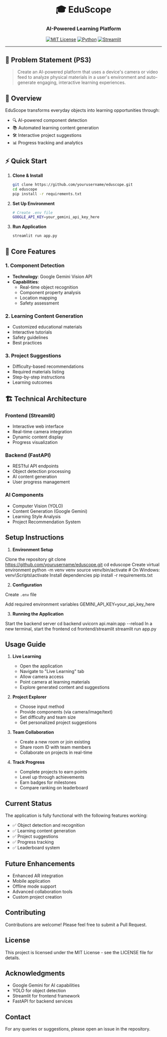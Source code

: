 <div align="center">

# 🎓 EduScope
### AI-Powered Learning Platform

[![MIT License](https://img.shields.io/badge/License-MIT-green.svg)](https://choosealicense.com/licenses/mit/)
[![Python](https://img.shields.io/badge/Python-3.8+-blue.svg)](https://www.python.org/)
[![Streamlit](https://img.shields.io/badge/Streamlit-1.28+-red.svg)](https://streamlit.io/)

</div>

---

## 📌 Problem Statement (PS3)
> Create an AI-powered platform that uses a device's camera or video feed to analyze physical materials in a user's environment and auto-generate engaging, interactive learning experiences.

## 🌟 Overview

EduScope transforms everyday objects into learning opportunities through:
- 🔍 AI-powered component detection
- 📚 Automated learning content generation
- 🛠️ Interactive project suggestions
- 📊 Progress tracking and analytics

## ⚡ Quick Start

1. **Clone & Install**
   ```bash
   git clone https://github.com/yourusername/eduscope.git
   cd eduscope
   pip install -r requirements.txt
   ```

2. **Set Up Environment**
   ```bash
   # Create .env file
   GOOGLE_API_KEY=your_gemini_api_key_here
   ```

3. **Run Application**
   ```bash
   streamlit run app.py
   ```

## 🔧 Core Features

### 1. Component Detection
- **Technology**: Google Gemini Vision API
- **Capabilities**:
  - Real-time object recognition
  - Component property analysis
  - Location mapping
  - Safety assessment

### 2. Learning Content Generation
- Customized educational materials
- Interactive tutorials
- Safety guidelines
- Best practices

### 3. Project Suggestions
- Difficulty-based recommendations
- Required materials listing
- Step-by-step instructions
- Learning outcomes

## 🏗️ Technical Architecture

### Frontend (Streamlit)
- Interactive web interface
- Real-time camera integration
- Dynamic content display
- Progress visualization

### Backend (FastAPI)
- RESTful API endpoints
- Object detection processing
- AI content generation
- User progress management

### AI Components
- Computer Vision (YOLO)
- Content Generation (Google Gemini)
- Learning Style Analysis
- Project Recommendation System

## Setup Instructions

1. **Environment Setup**

Clone the repository
git clone https://github.com/yourusername/eduscope.git
cd eduscope
Create virtual environment
python -m venv venv
source venv/bin/activate # On Windows: venv\Scripts\activate
Install dependencies
pip install -r requirements.txt

2. **Configuration**

Create `.env` file

Add required environment variables
GEMINI_API_KEY=your_api_key_here

3. **Running the Application**

Start the backend server
cd backend
uvicorn api.main:app --reload
In a new terminal, start the frontend
cd frontend/streamlit
streamlit run app.py


## Usage Guide

1. **Live Learning**
   - Open the application
   - Navigate to "Live Learning" tab
   - Allow camera access
   - Point camera at learning materials
   - Explore generated content and suggestions

2. **Project Explorer**
   - Choose input method
   - Provide components (via camera/image/text)
   - Set difficulty and team size
   - Get personalized project suggestions

3. **Team Collaboration**
   - Create a new room or join existing
   - Share room ID with team members
   - Collaborate on projects in real-time

4. **Track Progress**
   - Complete projects to earn points
   - Level up through achievements
   - Earn badges for milestones
   - Compare ranking on leaderboard

## Current Status
The application is fully functional with the following features working:
- ✅ Object detection and recognition
- ✅ Learning content generation
- ✅ Project suggestions
- ✅ Progress tracking
- ✅ Leaderboard system

## Future Enhancements
- Enhanced AR integration
- Mobile application
- Offline mode support
- Advanced collaboration tools
- Custom project creation

## Contributing
Contributions are welcome! Please feel free to submit a Pull Request.

## License
This project is licensed under the MIT License - see the LICENSE file for details.

## Acknowledgments
- Google Gemini for AI capabilities
- YOLO for object detection
- Streamlit for frontend framework
- FastAPI for backend services

## Contact
For any queries or suggestions, please open an issue in the repository.
